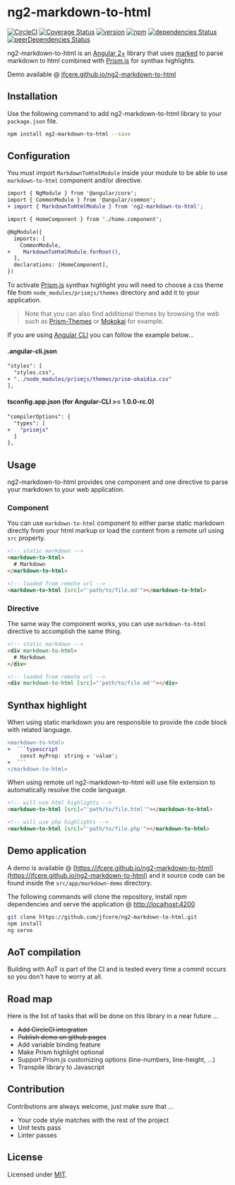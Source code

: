 # ng2-markdown-to-html
[![CircleCI](https://circleci.com/gh/jfcere/ng2-markdown-to-html/tree/master.svg?style=shield&)](https://circleci.com/gh/jfcere/ng2-markdown-to-html/tree/master) [![Coverage Status](https://coveralls.io/repos/github/jfcere/ng2-markdown-to-html/badge.svg?branch=master)](https://coveralls.io/github/jfcere/ng2-markdown-to-html?branch=master) [![version](https://img.shields.io/npm/v/ng2-markdown-to-html.svg?style=flat)](https://www.npmjs.com/package/ng2-markdown-to-html) [![npm](https://img.shields.io/npm/l/ng2-markdown-to-html.svg)](https://opensource.org/licenses/MIT) [![dependencies Status](https://david-dm.org/jfcere/ng2-markdown-to-html/status.svg)](https://david-dm.org/jfcere/ng2-markdown-to-html) [![peerDependencies Status](https://david-dm.org/jfcere/ng2-markdown-to-html/peer-status.svg)](https://david-dm.org/jfcere/ng2-markdown-to-html?type=peer)

ng2-markdown-to-html is an [Angular 2+](https://angular.io/) library that uses [marked](https://github.com/chjj/marked) to parse markdown to html combined with [Prism.js](http://prismjs.com/) for synthax highlights.

Demo available @ [jfcere.github.io/ng2-markdown-to-html](https://jfcere.github.io/ng2-markdown-to-html)

## Installation

Use the following command to add ng2-markdown-to-html library to your `package.json` file.

```bash
npm install ng2-markdown-to-html --save
```

## Configuration

You must import `MarkdownToHtmlModule` inside your module to be able to use `markdown-to-html` component and/or directive.

```diff
import { NgModule } from '@angular/core';
import { CommonModule } from '@angular/common';
+ import { MarkdownToHtmlModule } from 'ng2-markdown-to-html';

import { HomeComponent } from './home.component';

@NgModule({
  imports: [
    CommonModule,
+    MarkdownToHtmlModule.forRoot(),
  ],
  declarations: [HomeComponent],
})
```

To activate [Prism.js](http://prismjs.com/) synthax highlight you will need to choose a css theme file from `node_modules/prismjs/themes` directory and add it to your application.

> Note that you can also find additional themes by browsing the web such as [Prism-Themes](https://github.com/PrismJS/prism-themes) or [Mokokai](https://github.com/Ahrengot/Monokai-theme-for-Prism.js) for example.

If you are using [Angular CLI](https://cli.angular.io/) you can follow the example below...

#### .angular-cli.json

```diff
"styles": [
  "styles.css",
+ "../node_modules/prismjs/themes/prism-okaidia.css"
],
```

#### tsconfig.app.json (for Angular-CLI >= 1.0.0-rc.0)

```diff
"compilerOptions": {
  "types": [
+   "prismjs"
  ]
},
```

## Usage

ng2-markdown-to-html provides one component and one directive to parse your markdown to your web application.

### Component

You can use `markdown-to-html` component to either parse static markdown directly from your html markup or load the content from a remote url using `src` property.

```html
<!-- static markdown -->
<markdown-to-html>
  # Markdown
</markdown-to-html>

<!-- loaded from remote url -->
<markdown-to-html [src]="'path/to/file.md'"></markdown-to-html>
```

### Directive

The same way the component works, you can use `markdown-to-html` directive to accomplish the same thing.

```html
<!-- static markdown -->
<div markdown-to-html>
  # Markdown
</div>

<!-- loaded from remote url -->
<div markdown-to-html [src]="'path/to/file.md'"></div>
```

## Synthax highlight

When using static markdown you are responsible to provide the code block with related language.

```diff
<markdown-to-html>
+  ```typescript
    const myProp: string = 'value';
+  ```
</markdown-to-html>
```

When using remote url ng2-markdown-to-html will use file extension to automatically resolve the code language.

```html
<!-- will use html highlights -->
<markdown-to-html [src]="'path/to/file.html'"></markdown-to-html>

<!-- will use php highlights -->
<markdown-to-html [src]="'path/to/file.php'"></markdown-to-html>
```

## Demo application

A demo is available @ [https://jfcere.github.io/ng2-markdown-to-html](https://jfcere.github.io/ng2-markdown-to-html) and it source code can be found inside the `src/app/markdown-demo` directory.

The following commands will clone the repository, install npm dependencies and serve the application @ [http://localhost:4200](http://localhost:4200)

```bash
git clone https://github.com/jfcere/ng2-markdown-to-html.git
npm install
ng serve
```

## AoT compilation

Building with AoT is part of the CI and is tested every time a commit occurs so you don't have to worry at all.

## Road map

Here is the list of tasks that will be done on this library in a near future ...

- ~~Add CircleCI integration~~
- ~~Publish demo on github pages~~
- Add variable binding feature
- Make Prism highlight optional
- Support Prism.js customizing options (line-numbers, line-height, ...)
- Transpile library to Javascript

## Contribution

Contributions are always welcome, just make sure that ...

- Your code style matches with the rest of the project
- Unit tests pass
- Linter passes

## License

Licensed under [MIT](https://opensource.org/licenses/MIT).